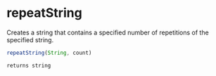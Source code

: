 # repeatString

 Creates a string that contains a specified number of
 repetitions of the specified string.

```javascript
repeatString(String, count)
```

```javascript
returns string
```
